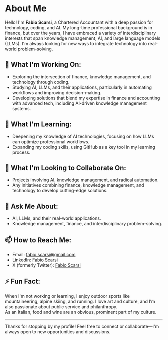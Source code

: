 # About Me

Hello! I'm **Fabio Scarsi**, a Chartered Accountant with a deep passion for technology, coding, and AI. My long-time professional background is in finance, but over the years, I have embraced a variety of interdisciplinary interests that span knowledge management, AI, and large language models (LLMs). I'm always looking for new ways to integrate technology into real-world problem-solving.

## 🔭 What I'm Working On:
- Exploring the intersection of finance, knowledge management, and technology through coding.
- Studying AI, LLMs, and their applications, particularly in automating workflows and improving decision-making.
- Developing solutions that blend my expertise in finance and accounting with advanced tech, including AI-driven knowledge management systems.

## 🌱 What I'm Learning:
- Deepening my knowledge of AI technologies, focusing on how LLMs can optimize professional workflows.
- Expanding my coding skills, using GitHub as a key tool in my learning process.

## 👯 What I'm Looking to Collaborate On:
- Projects involving AI, knowledge management, and radical automation.
- Any initiatives combining finance, knowledge management, and technology to develop cutting-edge solutions.

## 💬 Ask Me About:
- AI, LLMs, and their real-world applications.
- Knowledge management, finance, and interdisciplinary problem-solving.

## 📫 How to Reach Me:
- Email: fabio.scarsi@gmail.com
- LinkedIn: [Fabio Scarsi](https://www.linkedin.com/in/fabioscarsi)
- X (formerly Twitter): [Fabio Scarsi](https://x.com/fabioscarsi)

## ⚡ Fun Fact:
When I'm not working or learning, I enjoy outdoor sports like mountaineering, alpine skiing, and running. I love art and culture, and I’m also passionate about public service and philanthropy.  
As an Italian, food and wine are an obvious, prominent part of my culture.

---

Thanks for stopping by my profile! Feel free to connect or collaborate—I'm always open to new opportunities and discussions.
